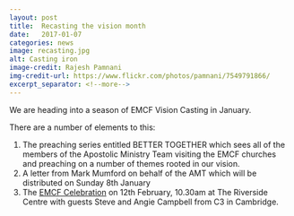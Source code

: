 ```yaml
---
layout: post
title:  Recasting the vision month
date:   2017-01-07
categories: news
image: recasting.jpg
alt: Casting iron
image-credit: Rajesh Pamnani
img-credit-url: https://www.flickr.com/photos/pamnani/7549791866/
excerpt_separator: <!--more-->
---
```

We are heading into a season of EMCF Vision Casting in January.
<!--more-->
There are a number of elements to this:
 
1. The preaching series entitled BETTER TOGETHER which sees all of the members of the Apostolic Ministry Team visiting the EMCF churches and preaching on a number of themes rooted in our vision.
2. A letter from Mark Mumford on behalf of the AMT which will be distributed on Sunday 8th January
3. The <a href="/calendar/EMCF-celebration-2017-02-12/">EMCF Celebration</a> on 12th February, 10.30am at The Riverside Centre with guests Steve and Angie Campbell from C3 in Cambridge.